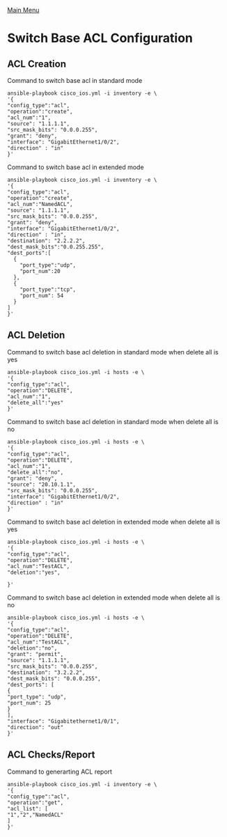 [Main Menu](../README.md)
# Switch Base ACL Configuration

## ACL Creation
Command to switch base acl in standard mode

```shell
ansible-playbook cisco_ios.yml -i inventory -e \
'{
"config_type":"acl",
"operation":"create",
"acl_num":"1",
"source": "1.1.1.1",
"src_mask_bits": "0.0.0.255",
"grant": "deny",
"interface": "GigabitEthernet1/0/2",
"direction" : "in"
}'
```

Command to switch base acl in extended mode

```shell
ansible-playbook cisco_ios.yml -i inventory -e \
'{
"config_type":"acl",
"operation":"create",
"acl_num":"NamedACL",
"source": "1.1.1.1",
"src_mask_bits": "0.0.0.255",
"grant": "deny",
"interface": "GigabitEthernet1/0/2",
"direction" : "in",
"destination": "2.2.2.2",
"dest_mask_bits":"0.0.255.255",
"dest_ports":[
  {
    "port_type":"udp",
    "port_num":20
  },
  {
    "port_type":"tcp",
    "port_num": 54
  }
]
}'
```

## ACL Deletion
Command to switch base acl deletion in standard mode when delete all is yes


```shell
ansible-playbook cisco_ios.yml -i hosts -e \
'{
"config_type":"acl",
"operation":"DELETE",
"acl_num":"1",
"delete_all":"yes"
}'
```


Command to switch base acl deletion in standard mode when delete all is no


```shell
ansible-playbook cisco_ios.yml -i hosts -e \
'{
"config_type":"acl",
"operation":"DELETE",
"acl_num":"1",
"delete_all":"no",
"grant": "deny",
"source": "20.10.1.1",
"src_mask_bits": "0.0.0.255",
"interface": "GigabitEthernet1/0/2",
"direction" : "in"
}'
```

Command to switch base acl deletion in extended mode when delete all is yes

````shell
ansible-playbook cisco_ios.yml -i hosts -e \
'{
"config_type":"acl",
"operation":"DELETE",
"acl_num":"TestACL",
"deletion":"yes",

}'
````

Command to switch base acl deletion in extended mode when delete all is no

````shell
ansible-playbook cisco_ios.yml -i hosts -e \
'{
"config_type":"acl",
"operation":"DELETE",
"acl_num":"TestACL",
"deletion":"no",
"grant": "permit",
"source": "1.1.1.1",
"src_mask_bits": "0.0.0.255",
"destination": "3.2.2.2",
"dest_mask_bits": "0.0.0.255",
"dest_ports": [
{
"port_type": "udp",
"port_num": 25
}
],
"interface": "Gigabitethernet1/0/1",
"direction": "out"
}'
````


## ACL Checks/Report
Command to generarting ACL report
```shell
ansible-playbook cisco_ios.yml -i inventory -e \  
'{                               
"config_type":"acl", 
"operation":"get",                                                                         
"acl_list": [                                                                                                       
"1","2","NamedACL"                                   
]                                      
}'
```
                                        

